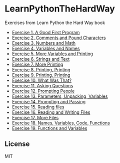 # LearnPythonTheHardWay
Exercises from Learn Python the Hard Way book

* [Exercise 1. A Good First Program]
* [Exercise 2. Comments and Pound Characters]
* [Exercise 3. Numbers and Math]
* [Exercise 4. Variables and Names]
* [Exercise 5. More Variables and Printing]
* [Exercise 6. Strings and Text]
* [Exercise 7. More Printing]
* [Exercise 8. Printing, Printing]
* [Exercise 9. Printing, Printing]
* [Exercise 10. What Was That?]
* [Exercise 11. Asking Questions]
* [Exercise 12. Prompting People]
* [Exercise 13. Parameters, Unpacking, Variables]
* [Exercise 14. Prompting and Passing]
* [Exercise 15. Reading files]
* [Exercise 16. Reading and Writing Files]
* [Exercise 17. More Files]
* [Exercise 18. Names, Variables, Code, Functions]
* [Exercise 19. Functions and Variables]

License
----
MIT

[Exercise 1. A Good First Program]: <01/>
[Exercise 2. Comments and Pound Characters]: <02/>
[Exercise 3. Numbers and Math]: <03/>
[Exercise 4. Variables and Names]: <04/>
[Exercise 5. More Variables and Printing]: <05/>
[Exercise 6. Strings and Text]: <06/>
[Exercise 7. More Printing]: <07/>
[Exercise 8. Printing, Printing]: <08/>
[Exercise 9. Printing, Printing]: <09/>
[Exercise 10. What Was That?]: <10/>
[Exercise 11. Asking Questions]: <11/>
[Exercise 12. Prompting People]: <12/>
[Exercise 13. Parameters, Unpacking, Variables]: <13/>
[Exercise 14. Prompting and Passing]: <14/>
[Exercise 15. Reading files]: <15/>
[Exercise 16. Reading and Writing Files]: <16/>
[Exercise 17. More Files]: <17/>
[Exercise 18. Names, Variables, Code, Functions]: <18/>
[Exercise 19. Functions and Variables]: <19/>
